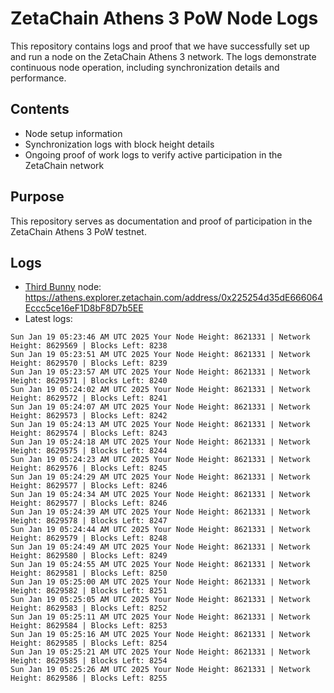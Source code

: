 # ZetaChain Athens 3 PoW Node Logs
This repository contains logs and proof that we have successfully set up and run a node on the ZetaChain Athens 3 network. The logs demonstrate continuous node operation, including synchronization details and performance.

## Contents
- Node setup information
- Synchronization logs with block height details
- Ongoing proof of work logs to verify active participation in the ZetaChain network

## Purpose
This repository serves as documentation and proof of participation in the ZetaChain Athens 3 PoW testnet.

## Logs

- [Third Bunny](https://thirdbunny.xyz/) node: https://athens.explorer.zetachain.com/address/0x225254d35dE666064Eccc5ce16eF1D8bF8D7b5EE
- Latest logs:
```
Sun Jan 19 05:23:46 AM UTC 2025 Your Node Height: 8621331 | Network Height: 8629569 | Blocks Left: 8238
Sun Jan 19 05:23:51 AM UTC 2025 Your Node Height: 8621331 | Network Height: 8629570 | Blocks Left: 8239
Sun Jan 19 05:23:57 AM UTC 2025 Your Node Height: 8621331 | Network Height: 8629571 | Blocks Left: 8240
Sun Jan 19 05:24:02 AM UTC 2025 Your Node Height: 8621331 | Network Height: 8629572 | Blocks Left: 8241
Sun Jan 19 05:24:07 AM UTC 2025 Your Node Height: 8621331 | Network Height: 8629573 | Blocks Left: 8242
Sun Jan 19 05:24:13 AM UTC 2025 Your Node Height: 8621331 | Network Height: 8629574 | Blocks Left: 8243
Sun Jan 19 05:24:18 AM UTC 2025 Your Node Height: 8621331 | Network Height: 8629575 | Blocks Left: 8244
Sun Jan 19 05:24:23 AM UTC 2025 Your Node Height: 8621331 | Network Height: 8629576 | Blocks Left: 8245
Sun Jan 19 05:24:29 AM UTC 2025 Your Node Height: 8621331 | Network Height: 8629577 | Blocks Left: 8246
Sun Jan 19 05:24:34 AM UTC 2025 Your Node Height: 8621331 | Network Height: 8629577 | Blocks Left: 8246
Sun Jan 19 05:24:39 AM UTC 2025 Your Node Height: 8621331 | Network Height: 8629578 | Blocks Left: 8247
Sun Jan 19 05:24:44 AM UTC 2025 Your Node Height: 8621331 | Network Height: 8629579 | Blocks Left: 8248
Sun Jan 19 05:24:49 AM UTC 2025 Your Node Height: 8621331 | Network Height: 8629580 | Blocks Left: 8249
Sun Jan 19 05:24:55 AM UTC 2025 Your Node Height: 8621331 | Network Height: 8629581 | Blocks Left: 8250
Sun Jan 19 05:25:00 AM UTC 2025 Your Node Height: 8621331 | Network Height: 8629582 | Blocks Left: 8251
Sun Jan 19 05:25:05 AM UTC 2025 Your Node Height: 8621331 | Network Height: 8629583 | Blocks Left: 8252
Sun Jan 19 05:25:11 AM UTC 2025 Your Node Height: 8621331 | Network Height: 8629584 | Blocks Left: 8253
Sun Jan 19 05:25:16 AM UTC 2025 Your Node Height: 8621331 | Network Height: 8629585 | Blocks Left: 8254
Sun Jan 19 05:25:21 AM UTC 2025 Your Node Height: 8621331 | Network Height: 8629585 | Blocks Left: 8254
Sun Jan 19 05:25:26 AM UTC 2025 Your Node Height: 8621331 | Network Height: 8629586 | Blocks Left: 8255
```
